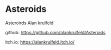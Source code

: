 # Asteroids
Asteroirds Alan krulfeld

github: https://github.com/alankrulfeld/Asteroids

itch.io: https://alankrulfeld.itch.io/